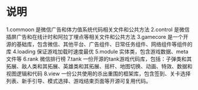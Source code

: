 # 说明
1.commoon 是微信广告和体力值系统代码相关文件和公共方法
2.control 是微信插屏广告和在线计时和阿拉丁埋点等相关文件和公共方法
3.gamecore 是一个开源的基础库，包含微信、其他平台、广告组件、日常任务组件、网络组件等组件的库
4.loading 保证游戏加载时速度最优
5.module 实体类，包含游戏数据、meta文件等
6.rank 微信排行榜
7.tank 一份开源的tank游戏代码库，包括：子弹类和其拓展、敌人类和其拓展、英雄类和其拓展、摇杆、地图切换、动画、特效、数据和视图逻辑和代码
8.view 一份公共使用的杀出重围的框架库，包含签到、关卡选择列表、新手引导、模式选择、游戏结束页面等开源可复用代码。
